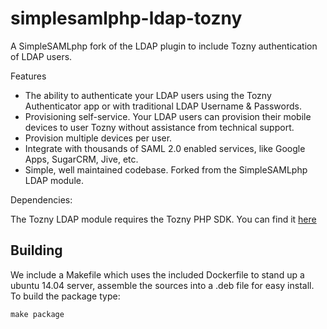 simplesamlphp-ldap-tozny
========================

A SimpleSAMLphp fork of the LDAP plugin to include Tozny authentication of LDAP users. 

Features

 * The ability to authenticate your LDAP users using the Tozny Authenticator app or with traditional LDAP Username & Passwords.
 * Provisioning self-service. Your LDAP users can provision their mobile devices to user Tozny without assistance from technical support.
 * Provision multiple devices per user.
 * Integrate with thousands of SAML 2.0 enabled services, like Google Apps, SugarCRM, Jive, etc.
 * Simple, well maintained codebase. Forked from the SimpleSAMLphp LDAP module.

Dependencies: 

The Tozny LDAP module requires the Tozny PHP SDK. You can find it [here](https://github.com/tozny/sdk-php)

Building
--------
We include a Makefile which uses the included Dockerfile to stand up a ubuntu 14.04 server, assemble the sources into a .deb file for easy install. To build the package type:
```
make package
```
